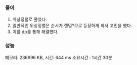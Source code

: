 ### 풀이
1. 위상정렬로 풀었다.
2. 일반적인 위상정렬은 순서가 랜덤?으로 등장하게 되서 고민을 했다.
3. 이를 dp를 통해 해결했다.

### 성능
메모리: 236996 KB, 시간: 644 ms
소요시간 : 1시간 30분

